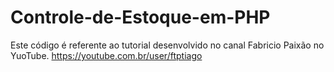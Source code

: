 # Controle-de-Estoque-em-PHP
Este código é referente ao tutorial desenvolvido no canal Fabricio Paixão no YuoTube. https://youtube.com.br/user/ftptiago
